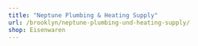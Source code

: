 ```yaml
---
title: "Neptune Plumbing & Heating Supply"
url: /brooklyn/neptune-plumbing-und-heating-supply/
shop: Eisenwaren
---
```


